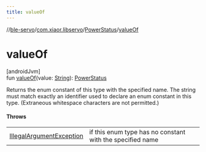 ```yaml
---
title: valueOf
---
```

//[ble-servo](../../../index.html)/[com.xiaor.libservo](../index.html)/[PowerStatus](index.html)/[valueOf](value-of.html)



# valueOf



[androidJvm]\
fun [valueOf](value-of.html)(value: [String](https://kotlinlang.org/api/latest/jvm/stdlib/kotlin/-string/index.html)): [PowerStatus](index.html)



Returns the enum constant of this type with the specified name. The string must match exactly an identifier used to declare an enum constant in this type. (Extraneous whitespace characters are not permitted.)



#### Throws


| | |
|---|---|
| [IllegalArgumentException](https://kotlinlang.org/api/latest/jvm/stdlib/kotlin/-illegal-argument-exception/index.html) | if this enum type has no constant with the specified name |



